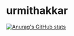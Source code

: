 # urmithakkar
[![Anurag's GitHub stats](https://github-readme-stats.vercel.app/api?username=urmithakkar)](https://github.com/anuraghazra/github-readme-stats)
